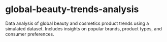 # global-beauty-trends-analysis
Data analysis of global beauty and cosmetics product trends using a simulated dataset. Includes insights on popular brands, product types, and consumer preferences.
